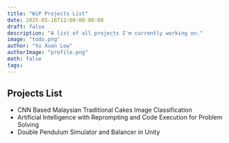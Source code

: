 ```yaml
---
title: "WiP Projects List"
date: 2025-05-16T12:00:00-00:00
draft: false
description: "A list of all projects I'm currently working on."
image: "todo.png"
author: "Yu Xuan Low"
authorImage: "profile.png"
math: false
tags: 
---
```


## Projects List
- CNN Based Malaysian Traditional Cakes Image Classification
- Artificial Intelligence with Reprompting and Code Execution for Problem Solving
- Double Pendulum Simulator and Balancer in Unity